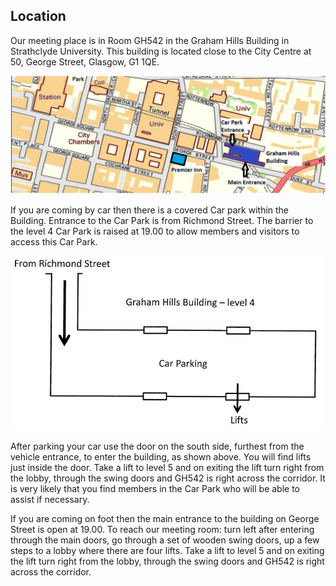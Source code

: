 ## Location

Our meeting place is in Room GH542 in the Graham Hills Building in Strathclyde University. This building is located close to the City Centre at 50, George Street, Glasgow, G1 1QE.

![Map of Club location](images/map.png)

If you are coming by car then there is a covered Car park within the Building. Entrance to the Car Park is from Richmond Street. The barrier to the level 4 Car Park is raised at 19.00 to allow members and visitors to access this Car Park.

![parking-directions](images/directions.png)

After parking your car use the door on the south side, furthest from the vehicle entrance, to enter the building, as shown above. You will find lifts just inside the door. Take a lift to level 5 and on exiting the lift turn right from the lobby, through the swing doors and GH542 is right across the corridor. It is very likely that you find members in the Car Park who will be able to assist if necessary.

If you are coming on foot then the main entrance to the building on George Street is open at 19.00. To reach our meeting room: turn left after entering through the main doors, go through a set of wooden swing doors, up a few steps to a lobby where there are four lifts. Take a lift to level 5 and on exiting the lift turn right from the lobby, through the swing doors and GH542 is right across the corridor.